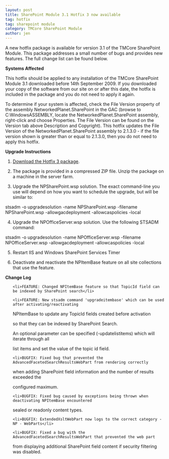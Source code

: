 ```yaml
---
layout: post
title: SharePoint Module 3.1 Hotfix 3 now available
tag: hotfix
tag: sharepoint module
category: TMCore SharePoint Module
author: jen
---
```

A new hotfix package is available for version 3.1 of the TMCore SharePoint Module. This package addresses a small number of bugs and provides new features. The full change list can be found below.

<strong>Systems Affected</strong>

This hotfix should be applied to any installation of the TMCore SharePoint Module 3.1 downloaded before 14th September 2009. If you downloaded your copy of the software from our site on or after this date, the hotfix is included in the package and you do not need to apply it again.

To determine if your system is affected, check the File Version property of the assembly NetworkedPlanet.SharePoint in the GAC (browse to C:WindowsASSEMBLY, locate the NetworkedPlanet.SharePoint assembly, right-click and choose Properties. The File Version can be found on the Version tab above Description and Copyright). This hotfix updates the File Version of the NetworkedPlanet.SharePoint assembly to 2.1.3.0 - if the file version shown is greater than or equal to 2.1.3.0, then you do not need to apply this hotfix.

<strong>Upgrade Instructions </strong>

1. <a title="Networked Planet SharePoint Module Hotfix 3" href="http://www.networkedplanet.com/download/SPModule/NetworkedPlanet.SharePoint.3.1.Hotfix3.zip">Download the Hotfix 3 package</a>.

2. The package is provided in a compressed ZIP file. Unzip the package on a machine in the server farm.

3. Upgrade the NPSharePoint.wsp solution. The exact command-line you use will depend on how you want to schedule the upgrade, but will be similar to:

stsadm -o upgradesolution -name NPSharePoint.wsp -filename NPSharePoint.wsp -allowgacdeployment -allowcaspolicies -local

4. Upgrade the NPOfficeServer.wsp solution. Use the following STSADM command:

stsadm -o upgradesolution -name NPOfficeServer.wsp -filename NPOfficeServer.wsp -allowgacdeployment -allowcaspolicies -local

5. Restart IIS and Windows SharePoint Services Timer

6. Deactivate and reactivate the NPItemBase feature on all site collections that use the feature.

<strong>Change Log</strong>

<ul>

	<li>FEATURE: Changed NPItemBase feature so that TopicId field can be indexed by SharePoint search</li>

	<li>FEATURE: New stsadm command 'upgradeitembase' which can be used after activating/reactivating

NPItemBase to update any TopicId fields created before activation

so that they can be indexed by SharePoint Search.

An optional parameter can be specified (-updatelistitems) which will iterate through all

list items and set the value of the topic id field.</li>

	<li>BUGFIX: Fixed bug that prevented the AdvancedFacetedSearchResultsWebPart from rendering correctly

when adding SharePoint field information and the number of results exceeded the

configured maximum.</li>

	<li>BUGFIX: Fixed bug caused by exceptions being thrown when deactivating NPItemBase encountered

sealed or readonly content types.</li>

	<li>BUGFIX: ExtendedXsltWebPart now logs to the correct category - NP - WebParts</li>

	<li>BUGFIX: Fixed a bug with the AdvancedFacetedSearchResultsWebPart that prevented the web part

from displaying additional SharePoint field content if security filtering was disabled.</li>

</ul>